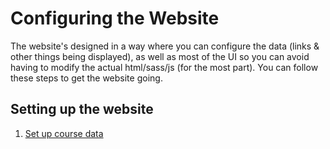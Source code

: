 # Configuring the Website

The website's designed in a way where you can configure the data (links & other things being displayed),
as well as most of the UI so you can avoid having to modify the actual html/sass/js (for the most part). You can
follow these steps to get the website going.

## Setting up the website

1. [Set up course data](configuring/course-data-config.md)
